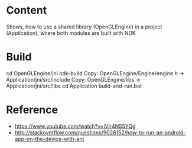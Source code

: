# Content
Shows, how to use a shared library (OpenGLEngine) in a project (Application), where both modules are built with NDK

# Build
cd OpenGLEngine/jni
ndk-build
Copy: OpenGLEngine/Engine/engine.h -> Application/jni/src/include
Copy: OpenGLEngine/libs -> Application/jni/src/libs
cd Application
build-and-run.bat

# Reference
* https://www.youtube.com/watch?v=iVir4N55YQg
* http://stackoverflow.com/questions/9026152/how-to-run-an-android-app-on-the-device-with-ant
